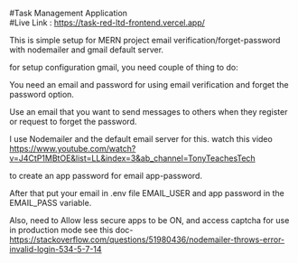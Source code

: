 #Task Management Application   <br>
#Live Link : https://task-red-ltd-frontend.vercel.app/   <br>

This is simple setup for MERN project email verification/forget-password with nodemailer and gmail default server.

for setup configuration gmail, you need couple of thing to do:

You need an email and password for using email verification and forget the password option.

Use an email that you want to send messages to others when they register or request to forget the password.

I use Nodemailer and the default email server for this. watch this video https://www.youtube.com/watch?v=J4CtP1MBtOE&list=LL&index=3&ab_channel=TonyTeachesTech

to create an app password for email app-password.

After that put your email in .env file EMAIL_USER and app password in the EMAIL_PASS variable.

Also, need to Allow less secure apps to be ON, and access captcha for use in production mode see this doc- https://stackoverflow.com/questions/51980436/nodemailer-throws-error-invalid-login-534-5-7-14
